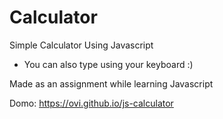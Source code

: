 # Calculator

Simple Calculator Using Javascript

- You can also type using your keyboard :)

Made as an assignment while learning Javascript

Domo: https://ovi.github.io/js-calculator
